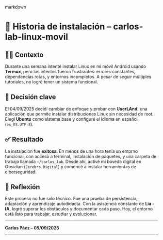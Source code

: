 
markdown
# 📘 Historia de instalación – carlos-lab-linux-movil

## 🧑‍🔧 Contexto

Durante una semana intenté instalar Linux en mi móvil Android usando **Termux**, pero los intentos fueron frustrantes: errores constantes, dependencias rotas, y entornos incompletos. A pesar de seguir múltiples tutoriales, no logré tener un sistema funcional.

## 📱 Decisión clave

El 04/09/2025 decidí cambiar de enfoque y probar con **UserLAnd**, una aplicación que permite instalar distribuciones Linux sin necesidad de root. Elegí **Ubuntu** como sistema base y configuré el idioma en español (`es_ES.UTF-8`).

## ✅ Resultado

La instalación fue **exitosa**. En menos de una hora tenía un entorno funcional, con acceso a terminal, instalación de paquetes, y una carpeta de trabajo llamada `~/carlos_lab`. Desde ahí, activé mi bóveda digital en Obsidian (`Cerebro Digital`) y comencé a instalar herramientas de ciberseguridad.

## 🧠 Reflexión

Este proceso no fue solo técnico. Fue una prueba de persistencia, adaptación y aprendizaje autodidacta. Con la asistencia constante de **Lia - IA**, logré superar los obstáculos y documentar cada paso. Hoy, el entorno está listo para trabajar, estudiar y evolucionar.

---

**Carlos Páez – 05/09/2025**


---
